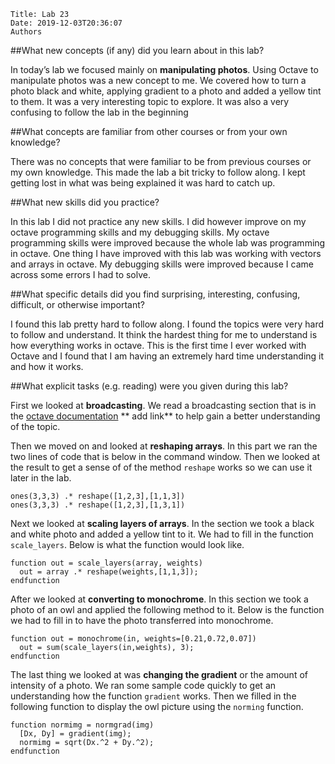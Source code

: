     Title: Lab 23
    Date: 2019-12-03T20:36:07
    Authors

##What new concepts (if any) did you learn about in this lab?

In today’s lab we focused mainly on **manipulating photos**. Using Octave to manipulate photos was a new concept to me. We covered how to turn a photo black and white, applying gradient to a photo and added a yellow tint to them. It was a very interesting topic to explore. It was also a very confusing to follow the lab in the beginning

##What concepts are familiar from other courses or from your own knowledge? 

There was no concepts that were familiar to be from previous courses or my own knowledge. This made the lab a bit tricky to follow along. I kept getting lost in what was being explained it was hard to catch up. 

##What new skills did you practice? 

In this lab I did not practice any new skills. I did however improve on my octave programming skills and my debugging skills. My octave programming skills were improved because the whole lab was programming in octave. One thing I have improved with this lab was working with vectors and arrays in octave. My debugging skills were improved because I came across some errors I had to solve. 

##What specific details did you find surprising, interesting, confusing, difficult, or otherwise important?

I found this lab pretty hard to follow along. I found the topics were very hard to follow and understand. It think the hardest thing for me to understand is how everything works in octave. This is the first time I ever worked with Octave and I found that I am having an extremely hard time understanding it and how it works.

##What explicit tasks (e.g. reading) were you given during this lab?

First we looked at **broadcasting**. We read a broadcasting section that is in the [octave documentation](https://octave.org/doc/v4.0.3/Broadcasting.html) ** add link** to help gain a better understanding of the topic. 

Then we moved on and looked at **reshaping arrays**.  In this part we ran the two lines of code that is below in the command window. Then we looked at the result to get a sense of of the method `reshape` works so we can use it later in the lab. 

```
ones(3,3,3) .* reshape([1,2,3],[1,1,3])
ones(3,3,3) .* reshape([1,2,3],[1,3,1])
```

Next we looked at **scaling layers of arrays**. In the section we took a black and white photo and added a yellow tint to it. We had to fill in the function `scale_layers`. Below is what the function would look like. 

```
function out = scale_layers(array, weights)
  out = array .* reshape(weights,[1,1,3]);
endfunction
```

After we looked at **converting to monochrome**. In this section we took a photo of an owl and applied the following method to it. Below is the function we had to fill in to have the photo transferred into monochrome. 

```
function out = monochrome(in, weights=[0.21,0.72,0.07])
  out = sum(scale_layers(in,weights), 3);
endfunction
```

The last thing we looked at was **changing the gradient** or the amount of intensity of a photo. We ran some sample code quickly to get an understanding how the function `gradient` works. Then we filled in the following function to display the owl picture using the `norming` function. 

```
function normimg = normgrad(img)
  [Dx, Dy] = gradient(img);
  normimg = sqrt(Dx.^2 + Dy.^2);
endfunction
```






